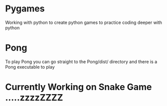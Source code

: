# Pygames
Working with python to create python games to practice coding deeper with python

# Pong
To play Pong you can go straight to the Pong/dist/ directory and there is a Pong executable to play

# Currently Working on Snake Game .....zzzzZZZZ
